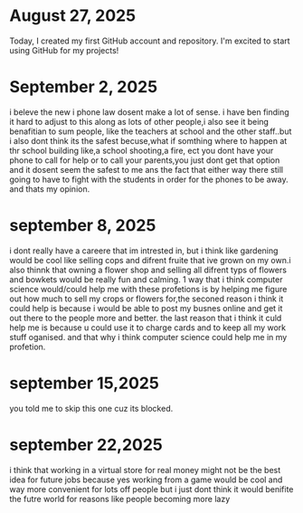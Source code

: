# August 27, 2025

Today, I created my first GitHub account and repository. I'm excited to start using GitHub for my projects!

# September 2, 2025
i beleve the new i phone law dosent make a lot of sense. i have ben finding it hard to adjust to this along as lots of other people,i also see it being benafitian to sum people, like the teachers at school and the other staff..but i also dont think its the safest becuse,what if somthing where to happen at thr school building like,a school shooting,a fire, ect you dont have your phone to call for help or to call your parents,you just dont get that option and it dosent seem the safest to me ans the fact that either way there still going to have to fight with the students in order for the phones to be away. and thats my opinion. 
# september 8, 2025
i dont really have a careere that im intrested in, but i think like gardening would be cool like selling cops and difrent fruite that ive grown on my own.i also thinnk that owning a flower shop and selling all difrent typs of flowers and bowkets would be really fun and calming. 1 way that i think computer science would/could help me with these profetions is by helping me figure out how much to sell my crops or flowers for,the seconed reason i think it could help is because i would be able to post my busnes online and get it out there to the people more and better. the last reason that i think it culd help me is because u could use it to charge cards and to keep all my work stuff oganised. and that why i think computer science could help me in my profetion.
# september 15,2025
you told me to skip this one cuz its blocked.
# september 22,2025
i think that working in a virtual store for real money might not be the best idea for future jobs because yes working from a game would be cool and way more convenient for lots off people but i just dont think it would benifite the futre world for reasons like people becoming more lazy 

